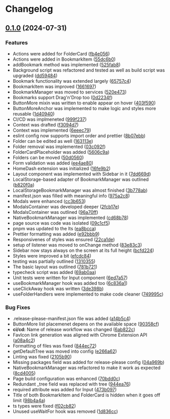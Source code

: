 # Changelog

## [0.1.0](https://github.com/websavva/home-dash/compare/home-dash-v0.0.1...home-dash-v0.1.0) (2024-07-31)


### Features

* Actions were added for FolderCard ([fb4e056](https://github.com/websavva/home-dash/commit/fb4e056adb809e9a1b4981c94d3a342e61218529))
* Actions were added in BookmarkItem ([55dc6b0](https://github.com/websavva/home-dash/commit/55dc6b0750c6bed880e0b4454817a68888e75a9a))
* addBookmark method was implemented ([525fab8](https://github.com/websavva/home-dash/commit/525fab814af20cf6d115f4fa11797079669d751b))
* Background script was refactored and tested as well as build script was upgraded ([dd59484](https://github.com/websavva/home-dash/commit/dd5948456c0f2f3c7c3a53f1ae13c8d32c63057a))
* Bookmark functionality was extended largely ([65757c4](https://github.com/websavva/home-dash/commit/65757c4742e478010eb5f09a281656e050d92be2))
* BookmarkItem was improved ([1661697](https://github.com/websavva/home-dash/commit/16616972a6839a499b818cbcb804fb6fb8f398e6))
* BookmarkManager was moved to services ([520e473](https://github.com/websavva/home-dash/commit/520e473b1ba071993f7ba10d36c670ed5c85cab2))
* Bookmarks support Drag'n'Drop too ([0d2234f](https://github.com/websavva/home-dash/commit/0d2234f8940d2deef495f8c3155c7d98d5a755f7))
* ButtonMore mixin was written to enable appear on hover ([403f590](https://github.com/websavva/home-dash/commit/403f590c256fefe92f68f28f14dcd483bf16c5fe))
* ButtonMoreAnchor was implemented to make logic and styles more reusable ([1d40940](https://github.com/websavva/home-dash/commit/1d409409c945921a75f6f65d6479a54aaa984f88))
* CI/CD was implmeneted ([999f237](https://github.com/websavva/home-dash/commit/999f2370c4a50f0f0ba59af24b4e517dedbd9afa))
* Context was drafted ([f3094d7](https://github.com/websavva/home-dash/commit/f3094d74b708e3b3a445966513c34d36750a17eb))
* Context was implemented ([6eeec79](https://github.com/websavva/home-dash/commit/6eeec79a0b19d9507387441ebdb07940f2ceef67))
* eslint config now supports import order and prettier ([8b07ebb](https://github.com/websavva/home-dash/commit/8b07ebb71f1c49e31340139deec4647172847d0a))
* Folder can be edited as well ([163113e](https://github.com/websavva/home-dash/commit/163113e8b31924a675e9cfa283b2e302d864c8cd))
* Folder removal was implemented ([03c092f](https://github.com/websavva/home-dash/commit/03c092f28f4de2175da115013e40992e2558af84))
* FolderCardPlaceholder was added ([5606c9a](https://github.com/websavva/home-dash/commit/5606c9a3e9c446b0f19fedf05ccf60d03b12ff59))
* Folders can be moved ([50d0560](https://github.com/websavva/home-dash/commit/50d056094662f23e71ba056d0bf504548c05cabe))
* Form validation was added ([ee4ae80](https://github.com/websavva/home-dash/commit/ee4ae809dd35b95c4b56b7607cee8bed464697ca))
* HomeDash extension was initialized ([16fe9b2](https://github.com/websavva/home-dash/commit/16fe9b22b89387a9a288e11719fb39f982478ac4))
* Layout component was implemented with Sidebar in it ([7dd669d](https://github.com/websavva/home-dash/commit/7dd669de0029d86ea770859665b9b2dd10982f5c))
* LocalStorage-based adapter of BookmarkManager was outlined ([b820f0a](https://github.com/websavva/home-dash/commit/b820f0a33413680ae5d3decf6ae13f0fa3fc98e7))
* LocalStorageBookmarkManager was almost finished ([3b778ab](https://github.com/websavva/home-dash/commit/3b778abd6546b921e8cbc3bb7d9a6e9d0b0c7ef7))
* manifest.json was filled with meaningful info ([975a2c8](https://github.com/websavva/home-dash/commit/975a2c8ce4284c83b78713b9e58557ad29ee0dee))
* Modals were enhanced ([cc3b653](https://github.com/websavva/home-dash/commit/cc3b6533101237e0742a8a45152436d7f1825111))
* ModalsContainer was developed deeper ([2fcb17e](https://github.com/websavva/home-dash/commit/2fcb17e8a36a45d90a25a606b358d0f14d0fa6de))
* ModalsContainer was outlined ([96a70ff](https://github.com/websavva/home-dash/commit/96a70ffb84dfdfc0f6e6f5fadd48fbd927ae5d86))
* NativeBookmarkManager was implemented ([cd68b78](https://github.com/websavva/home-dash/commit/cd68b78199f7405893b4a8d449106e07a03ecb96))
* page source was code was isolated ([09c1cf5](https://github.com/websavva/home-dash/commit/09c1cf527e53d308894499a3975b65e4772f4238))
* pnpm was updated to the lts ([ea8bcca](https://github.com/websavva/home-dash/commit/ea8bcca2842ecc7169db8eee33784dd856e638e8))
* Prettier formatting was added ([e92bbb9](https://github.com/websavva/home-dash/commit/e92bbb9f01771831ae59f5ee1afae95fa45e1132))
* Responsivenes of styles was ensured ([22ca1de](https://github.com/websavva/home-dash/commit/22ca1de80e42c246a3557bb6e8e9f8f72f13013b))
* setup of listener was moved to onChange method ([83e83c3](https://github.com/websavva/home-dash/commit/83e83c30affbc32116e19c42936dd5ab804cbf82))
* Sidebar now stays always on the screen at its full height ([bcfd224](https://github.com/websavva/home-dash/commit/bcfd224c709ae5a9c7ffe6bf6f117fbe40696379))
* Styles were improved a bit ([efcdc84](https://github.com/websavva/home-dash/commit/efcdc844d1a22d6b27f912ac25051d433b9dd575))
* testing was partially outlined ([1310355](https://github.com/websavva/home-dash/commit/13103559b60f65ad4ac26697a33b2ed3cae2eef5))
* The basic layout was outlined ([781b721](https://github.com/websavva/home-dash/commit/781b721bc0e1e763ea549b3f424918824fd1690f))
* typecheck script was added ([69ab0aa](https://github.com/websavva/home-dash/commit/69ab0aabe1c504ce9210e286fc7c06ee59a60af7))
* Unit tests were written for Input component ([6ed7a57](https://github.com/websavva/home-dash/commit/6ed7a578d49191e2067c62be2cec18ad945d9aee))
* useBookmarkManager hook was added too ([6c836a1](https://github.com/websavva/home-dash/commit/6c836a1d52079fd4f988a8835b97ab51d44d842c))
* useClickAway hook was written ([3de398b](https://github.com/websavva/home-dash/commit/3de398b6fcc1d37ffaf81ef1a958a2ea155e413a))
* useFolderHandlers were implemented to make code cleaner ([749995c](https://github.com/websavva/home-dash/commit/749995c2d4438baa8da7dbbf79a95010f0570dc3))


### Bug Fixes

* .release-please-manifest.json file was added ([a14b5c4](https://github.com/websavva/home-dash/commit/a14b5c46b9bc1421361a624504d31b2a530f79b0))
* ButtonMore list placemenet depens on the available space ([90358cf](https://github.com/websavva/home-dash/commit/90358cf015143d74bb32d66640bb0d30325f6a31))
* **ci/cd:** Name of release workflow was changed ([6ab822c](https://github.com/websavva/home-dash/commit/6ab822c8e67d9904dd5095e11b5c0e00b70e00d9))
* FavIcon link generation was aligned with Chrome Extension API ([a08a4c2](https://github.com/websavva/home-dash/commit/a08a4c2e3e12e6d746fe1d4599145ab065372178))
* Formatting of files was fixed ([844ec72](https://github.com/websavva/home-dash/commit/844ec722f956d826c040664378b32afeb932812a))
* getDefaultTree was moved into config ([e266a62](https://github.com/websavva/home-dash/commit/e266a6280a5120fa9ca38d309d3d80ab31c607ad))
* Linting was fixed ([2105b90](https://github.com/websavva/home-dash/commit/2105b901e18f15e5fe70e8fd7ce3655ea08b9259))
* Missing packages field was added for release-please config ([04a969b](https://github.com/websavva/home-dash/commit/04a969b98588e8624d3cfe4a3f178f2f38ba5731))
* NativeBookmarkManager was refactored to make it work as expected ([8cd4005](https://github.com/websavva/home-dash/commit/8cd400540d2f5388d5aa1510233e78f1b6b9cb77))
* Page build configuration was enhanced ([70bdd0c](https://github.com/websavva/home-dash/commit/70bdd0c2811f5aa793de3f49c49f7be69490ff8f))
* Redundant _tree field was replaced with tree ([944ea76](https://github.com/websavva/home-dash/commit/944ea76914128072421289792fe2add5590bf9ac))
* required attribute was added for Input ([473b097](https://github.com/websavva/home-dash/commit/473b097203c932b315826adaad692ed863f1234e))
* Title of both BookmarkItem and FolderCard is hidden when it goes off limit ([98b4a4a](https://github.com/websavva/home-dash/commit/98b4a4abe6a41116b0b45c0f0262b03ba920b0cb))
* ts types were fixed ([f02cb82](https://github.com/websavva/home-dash/commit/f02cb822626e544d1c264fb8cbe30b9d8f6ddd94))
* Unused useWaitFor hook was removed ([1d836cc](https://github.com/websavva/home-dash/commit/1d836cc8b0938cbc4ace3747847e180a029388db))
